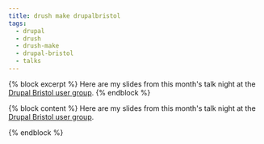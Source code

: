 ```yaml
---
title: drush make drupalbristol
tags:
  - drupal
  - drush
  - drush-make
  - drupal-bristol
  - talks
---
```

{% block excerpt %}
Here are my slides from this month's talk night at the [Drupal Bristol user group](https://groups.drupal.org/bristol-and-west-uk).
{% endblock %}

{% block content %}
Here are my slides from this month's talk night at the [Drupal Bristol user group](https://groups.drupal.org/bristol-and-west-uk).

<script async class="speakerdeck-embed" data-id="42605700f102013198de5a5f6f23ab67" data-ratio="1.29456384323641" src="//speakerdeck.com/assets/embed.js"></script>
{% endblock %}
